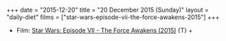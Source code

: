 +++
date = "2015-12-20"
title = "20 December 2015 (Sunday)"
layout = "daily-diet"
films = ["star-wars-episode-vii-the-force-awakens-2015"]
+++

<ul>
<li class="entry films">Film: <a href="/films/star-wars-episode-vii-the-force-awakens-2015">Star Wars: Episode VII - The Force Awakens (2015)</a> {T} +</li>
</ul>